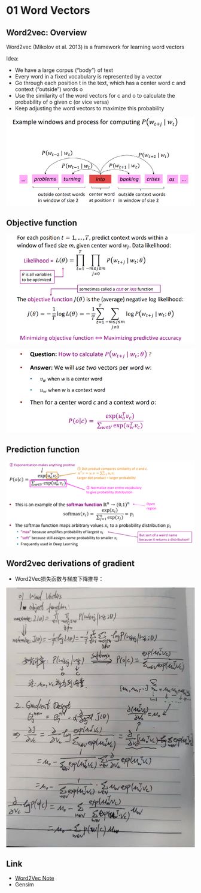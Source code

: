 # 01 Word Vectors

## Word2vec: Overview

Word2vec (Mikolov et al. 2013) is a framework for learning word vectors 

Idea: 

-  We have a large corpus (“body”) of text 
-  Every word in a fixed vocabulary is represented by a vector 
-  Go through each position t in the text, which has a center word c and context  (“outside”) words o 
-  Use the similarity of the word vectors for c and o to calculate the probability of o given  c (or vice versa) 
-  Keep adjusting the word vectors to maximize this probability

![](../../Images/CS224N/image-20220119152814763.png)

## Objective function

![](../../Images/CS224N/image-20220119152848677.png)

![](../../Images/CS224N/image-20220119153124579.png)

## Prediction function

![](../../Images/CS224N/image-20220119153208196.png)

##  Word2vec derivations of gradient

- Word2Vec损失函数与梯度下降推导：

![](../../Images/CS224N/image-20220119162640146.png)



## Link

- [Word2Vec Note](https://cs224d.stanford.edu/lecture_notes/notes1.pdf)
- Gensim


